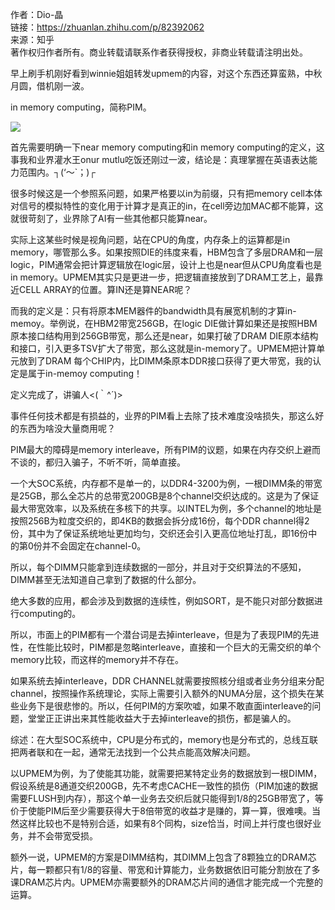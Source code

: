 作者：Dio-晶  
链接：https://zhuanlan.zhihu.com/p/82392062  
来源：知乎  
著作权归作者所有。商业转载请联系作者获得授权，非商业转载请注明出处。  
  

早上刷手机刚好看到winnie姐姐转发upmem的内容，对这个东西还算蛮熟，中秋月圆，借机刚一波。

in memory computing，简称PIM。

![](https://pica.zhimg.com/v2-0e1a752e3a1a5de5979cf135455c98f5_720w.jpg?source=d16d100b)
 
首先需要明确一下near memory computing和in memory computing的定义，这事我和业界灌水王onur mutlu吃饭还刚过一波，结论是：真理掌握在英语表达能力范围内。┐(‘～`；)┌

很多时候这是一个参照系问题，如果严格要以in为前缀，只有把memory cell本体对信号的模拟特性的变化用于计算才是真正的in，在cell旁边加MAC都不能算，这就很苛刻了，业界除了AI有一些其他都只能算near。

实际上这某些时候是视角问题，站在CPU的角度，内存条上的运算都是in memory，哪管那么多。如果按照DIE的纬度来看，HBM包含了多层DRAM和一层logic，PIM通常会把计算逻辑放在logic层，设计上也是near但从CPU角度看也是in memory。UPMEM其实只是更进一步，把逻辑直接放到了DRAM工艺上，最靠近CELL ARRAY的位置。算IN还是算NEAR呢？

而我的定义是：只有将原本MEM器件的bandwidth具有展宽机制的才算in-memoy。举例说，在HBM2带宽256GB，在logic DIE做计算如果还是按照HBM原本接口结构用到256GB带宽，那么还是near，如果打破了DRAM DIE原本结构和接口，引入更多TSV扩大了带宽，那么这就是in-memory了。UPMEM把计算单元放到了DRAM 每个CHIP内，比DIMM条原本DDR接口获得了更大带宽，我的认定是属于in-memoy computing！

定义完成了，讲骗人<(｀^´)>

事件任何技术都是有损益的，业界的PIM看上去除了技术难度没啥损失，那这么好的东西为啥没大量商用呢？

PIM最大的障碍是memory interleave，所有PIM的议题，如果在内存交织上避而不谈的，都归入骗子，不听不听，简单直接。

一个大SOC系统，内存都不是单一的，以DDR4-3200为例，一根DIMM条的带宽是25GB，那么全芯片的总带宽200GB是8个channel交织达成的。这是为了保证最大带宽效率，以及系统在多核下的共享。以INTEL为例，多个channel的地址是按照256B为粒度交织的，即4KB的数据会拆分成16份，每个DDR channel得2份，其中为了保证系统地址更加均匀，交织还会引入更高位地址打乱，即16份中的第0份并不会固定在channel-0。

所以，每个DIMM只能拿到连续数据的一部分，并且对于交织算法的不感知，DIMM甚至无法知道自己拿到了数据的什么部分。

绝大多数的应用，都会涉及到数据的连续性，例如SORT，是不能只对部分数据进行computing的。

所以，市面上的PIM都有一个潜台词是去掉interleave，但是为了表现PIM的先进性，在性能比较时，PIM都是忽略interleave，直接和一个巨大的无需交织的单个memory比较，而这样的memory并不存在。

如果系统去掉interleave，DDR CHANNEL就需要按照核分组或者业务分组来分配channel，按照操作系统理论，实际上需要引入额外的NUMA分层，这个损失在某些业务下是很悲惨的。所以，任何PIM的方案吹嘘，如果不敢直面interleave的问题，堂堂正正讲出来其性能收益大于去掉interleave的损伤，都是骗人的。

综述：在大型SOC系统中，CPU是分布式的，memory也是分布式的，总线互联把两者联和在一起，通常无法找到一个公共点能高效解决问题。

以UPMEM为例，为了使能其功能，就需要把某特定业务的数据放到一根DIMM，假设系统是8通道交织200GB，先不考虑CACHE一致性的损伤（PIM加速的数据需要FLUSH到内存），那这个单一业务去交织后就只能得到1/8的25GB带宽了，等价于使能PIM后至少需要获得大于8倍带宽的收益才是赚的，算一算，很难噢。当然这样比较也不是特别合适，如果有8个同构，size恰当，时间上并行度也很好业务，并不会带宽受损。

额外一说，UPMEM的方案是DIMM结构，其DIMM上包含了8颗独立的DRAM芯片，每一颗都只有1/8的容量、带宽和计算能力，业务数据依旧可能分割放在了多课DRAM芯片内。UPMEM亦需要额外的DRAM芯片间的通信才能完成一个完整的运算。
<!--stackedit_data:
eyJoaXN0b3J5IjpbLTU1ODUzMDMxN119
-->